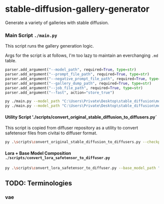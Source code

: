 # stable-diffusion-gallery-generator

Generate a variety of galleries with stable diffusion.

### Main Script `./main.py`

This script runs the gallery generation logic.

Args for the script is at follows, I'm too lazy to maintain an everchanging `.md` table.

```python
parser.add_argument("--model_path", required=True, type=str)
parser.add_argument("--prompt_file_path", required=True, type=str)
parser.add_argument("--negative_prompt_file_path", required=True, type=str)
parser.add_argument("--gallery_dump_path", required=True, type=str)
parser.add_argument("--job_file_path", required=True, type=str)
parser.add_argument("--fast", action="store_true")
```

```bash
py ./main.py --model_path "C:\Users\Private\Desktop\stable_diffusion\models\basemodel\a" --prompt_file_path ".\config_private\prompt.txt" --negative_prompt_file_path ".\config_private\negative_prompt.txt" --gallery_dump_path "C:\Users\Private\Desktop\fh\gallery" --job_file_path "./config_private/jobs.txt"
py ./main.py --model_path "C:\Users\Private\Desktop\stable_diffusion\models\composed\a_ct2" --prompt_file_path ".\config_private\prompt.txt" --negative_prompt_file_path ".\config_private\negative_prompt.txt" --gallery_dump_path "C:\Users\Private\Desktop\fh\gallery" --job_file_path "./config_private/jobs.txt"
```

#### Utility Script './scripts/convert_original_stable_diffusion_to_diffusers.py`

This script is copied from diffuser repository as a utility to convert safetensor files from civitai to diffuser format.

```bash
py .\scripts\convert_original_stable_diffusion_to_diffusers.py --checkpoint_path "C:\Users\Private\Desktop\stable_diffusion\models\basemodel\a.safetensors" --dump_path "C:\Users\Private\Desktop\stable_diffusion\models\basemodel\a" --from_safetensors
```

#### Lora + Base Model Composition `./scripts/convert_lora_safetensor_to_diffuser.py`

```bash
py .\scripts\convert_lora_safetensor_to_diffuser.py --base_model_path "C:\Users\Private\Desktop\stable_diffusion\models\basemodel\a" --checkpoint_path "C:\Users\Private\Desktop\stable_diffusion\models\loras\ct_lora.safetensors" --alpha 0.2 --dump_path "C:\Users\Private\Desktop\stable_diffusion\models\composed\a_ct2"
```

## TODO: Terminologies

### vae

